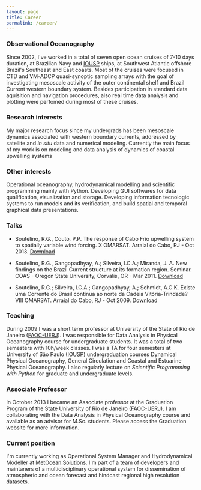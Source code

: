 ```yaml
---
layout: page
title: Career
permalink: /career/
---
```


### Observational Oceanography

Since 2002, I've worked in a total of seven open ocean cruises of 7-10 days duration, at Brazilian Navy and [IOUSP](http://www.io.usp.br) ships, at Southwest Atlantic offshore Brazil's Southeast and East coasts. Most of the cruises were focused in CTD and VM-ADCP quasi-synoptic sampling arrays with the goal of investigating mesoscale activity of the outer continental shelf and Brazil Current western boundary system. Besides participation in standard data aquisition and navigation procedures, also real time data analysis and plotting were perfomed during most of these cruises.

### Research interests

My major research focus since my undergrads has been mesoscale dynamics associated with western boundary currents, addressed by satellite and *in situ* data and numerical modeling. Currently the main focus of my work is on modeling and data analysis of dynamics of coastal upwelling systems 

### Other interests

Operational oceanography, hydrodynamical modelling and scientific programming mainly with Python. Developing GUI softwares for data qualification, visualization and storage. Developing information tecnologic systems to run models and its verification, and build spatial and temporal graphical data presentations. 

### Talks

- Soutelino, R.G., Couto, P.P. The response of Cabo Frio upwelling system to spatially variable wind forcing. X OMARSAT. Arraial do Cabo, RJ - Oct 2013. [Download](../presentations/omarsat2013_soutelino.pdf) 

- Soutelino, R.G., Gangopadhyay, A.; Silveira, I.C.A.; Miranda, J. A. New findings on the Brazil Current structure at its formation region. Seminar. COAS - Oregon State University, Corvalis, OR - Mar 2011. [Download](../presentations/coas2011_soutelino.pdf) 

- Soutelino, R.G.; Silveira, I.C.A.; Gangopadhyay, A.; Schmidt, A.C.K. Existe uma Corrente do Brasil contínua ao norte da Cadeia Vitória-Trindade? VIII OMARSAT. Arraial do Cabo, RJ - Oct 2009. [Download](../presentations/omarsat2009_soutelino.pdf)

### Teaching

During 2009 I was a short term professor at University of the State of Rio de Janeiro ([FAOC-UERJ](http://www.oceanografia.uerj.br)). I was responsible for Data Analysis in Physical Oceanography course for undergraduate students. It was a total of two semesters with 10h/week classes. I was a TA for four semesters at University of São Paulo ([IOUSP](http://www.io.usp.br)) undergraduation courses Dynamical Physical Oceanography, General Circulation and Coastal and Estuarine Physical Oceanography. I also regularly lecture on *Scientific Programming with Python* for graduate and undergraduate levels.  

### Associate Professor

In October 2013 I became an Associate professor at the Graduation Program of the State University of Rio de Janeiro ([FAOC-UERJ](http://www.oceanografia.uerj.br)). I am collaborating with the Data Analysis in Physical Oceanography course and available as an advisor for M.Sc. students. Please access the Graduation website for more information.

### Current position

I'm currently working as Operational System Manager and Hydrodynamical Modeller at [MetOcean Solutions](http://metocean.co.nz). I'm part of a team of developers and maintaners of a multidisciplinary operational system for dissemination of atmospheric and ocean forecast and hindcast regional high resolution datasets. 


